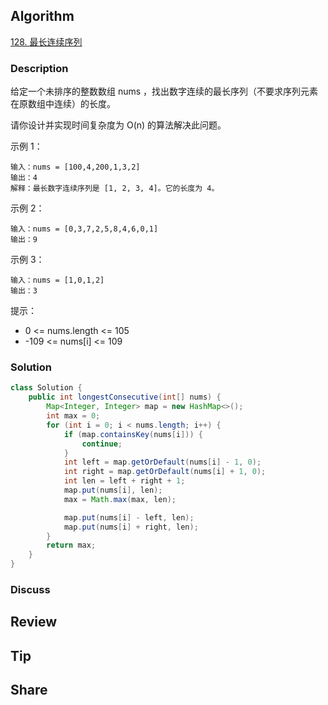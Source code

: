 ## Algorithm

[128. 最长连续序列](https://leetcode.cn/problems/longest-consecutive-sequence/description/?envType=study-plan-v2&envId=top-100-liked)

### Description

给定一个未排序的整数数组 nums ，找出数字连续的最长序列（不要求序列元素在原数组中连续）的长度。

请你设计并实现时间复杂度为 O(n) 的算法解决此问题。

示例 1：

```
输入：nums = [100,4,200,1,3,2]
输出：4
解释：最长数字连续序列是 [1, 2, 3, 4]。它的长度为 4。
```

示例 2：

```
输入：nums = [0,3,7,2,5,8,4,6,0,1]
输出：9
```

示例 3：

```
输入：nums = [1,0,1,2]
输出：3
```

提示：

- 0 <= nums.length <= 105
- -109 <= nums[i] <= 109

### Solution

```java
class Solution {
    public int longestConsecutive(int[] nums) {
        Map<Integer, Integer> map = new HashMap<>();
        int max = 0;
        for (int i = 0; i < nums.length; i++) {
            if (map.containsKey(nums[i])) {
                continue;
            }
            int left = map.getOrDefault(nums[i] - 1, 0);
            int right = map.getOrDefault(nums[i] + 1, 0);
            int len = left + right + 1;
            map.put(nums[i], len);
            max = Math.max(max, len);

            map.put(nums[i] - left, len);
            map.put(nums[i] + right, len);
        }
        return max;
    }
}
```

### Discuss

## Review


## Tip


## Share
